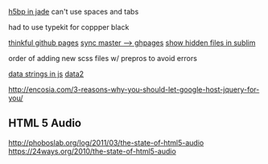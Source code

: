 [h5bp in jade](https://gist.github.com/xtian/888338/)
can't use spaces and tabs

had to use typekit for coppper black


[thinkful github pages](https://www.thinkful.com/learn/a-guide-to-using-github-pages/start/new-project/project-page/)
[sync master --> ghpages](http://brettterpstra.com/2012/09/26/github-tip-easily-sync-your-master-to-github-pages/)
[show hidden files in sublim](http://stackoverflow.com/questions/16640097/show-hidden-folders-in-sublime-text-mac-osx)

order of adding new scss files w/ prepros to avoid errors


[data strings in js](https://developer.mozilla.org/en-US/docs/Web/Guide/HTML/Using_data_attributes)
[data2](https://hacks.mozilla.org/2012/10/using-data-attributes-in-javascript-and-css/)

http://encosia.com/3-reasons-why-you-should-let-google-host-jquery-for-you/



## HTML 5 Audio
http://phoboslab.org/log/2011/03/the-state-of-html5-audio
https://24ways.org/2010/the-state-of-html5-audio
